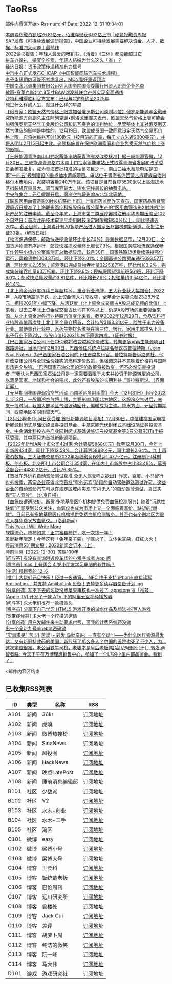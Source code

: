 # TaoRss

邮件内容区开始>
Rss num: 41  Date: 2022-12-31 10:04:01 <br/>

<a href='https://36kr.com/p/2066655942212742?f=rss'>本周累积融资额超26.81亿元，佰维存储获6.02亿上市 | 硬氪投融资周报</a><br/>
<a href='https://36kr.com/p/2066631622163334?f=rss'>SAP发布《可持续发展调研报告》，中国企业可持续发展需要解决资金、人才、数据、标准四大问题丨最前线</a><br/>
<a href='https://36kr.com/p/2063371652746883?f=rss'>2022读书报告：年轻人最爱的畅销书，《活着》《三体》都没能超过它</a><br/>
<a href='https://36kr.com/p/2063344143404676?f=rss'>拼车办婚礼，婚宴全吃素，年轻人结婚为什么这么「省」？</a><br/>
<a href='https://36kr.com/newsflashes/2067297133345920?f=rss'>经济日报：货币政策传递精准有力信号</a><br/>
<a href='https://36kr.com/newsflashes/2067294113479561?f=rss'>中汽中心正式发布C-ICAP《中国智能网联汽车技术规程》</a><br/>
<a href='https://36kr.com/newsflashes/2067289509477508?f=rss'>李子柒短期内可能不考虑复出，MCN看好重返顶流</a><br/>
<a href='https://36kr.com/newsflashes/2067285059697801?f=rss'>中国南水北调集团有限公司列入国务院国资委履行出资人职责企业名单</a><br/>
<a href='https://36kr.com/newsflashes/2067281017355399?f=rss'>敏声-赛莱克斯北京8英寸BAW滤波器联合产线实现全面通线</a><br/>
<a href='https://36kr.com/newsflashes/2067274270686081?f=rss'>沙特利雅得胜利官方宣布：已经与C罗签约至2025年</a><br/>
<a href='http://www.huxiu.com/article/749189.html?f=wangzhan'>想过什么样的人生，就过什么样的早晨</a><br/>
<a href='https://finance.sina.cn/7x24/2022-12-31/detail-imxypqsq9290594.d.html'>【俄专家：欧盟天然气价格上限或加强俄罗斯公司谈判地位】俄罗斯能源与金融研究所能源方向副总主任阿列克谢•别洛戈里耶夫表示，欧盟天然气价格上限可能会加强俄罗斯天然气工业股份公司和诺瓦泰克的谈判地位，尽管整体上其对俄罗斯天然气供应的影响是中性的。12月19日，欧盟成员国一致同意设定天然气交易所价格上限。它将达每兆瓦时180欧元（按目前的汇率，每千立方米近2000美元），并将从明年2月15日起生效。这项措施旨在保护欧洲家庭和企业免受天然气价格上涨的影响。</a><br/>
<a href='https://finance.sina.cn/7x24/2022-12-31/detail-imxypqsq9286360.d.html'>【三峡能源青海南山口抽水蓄能电站获青海省发改委核准】据三峡能源官微，12月30日，三峡能源青海格尔木南山口抽水蓄能电站正式取得青海省发展和改革委员会核准批复，成为青海首批核准的抽蓄项目之一。南山口抽水蓄能电站是国家“十四五”规划建设的重点抽水蓄能项目。电站位于青海省海西蒙古族藏族自治州格尔木市境内，拟装机容量240万千瓦。该项目是目前世界3500米以上高海拔地区拟装机容量最大、调节库容最大、输水洞线最长的抽蓄电站。</a><br/>
<a href='https://finance.sina.cn/7x24/2022-12-31/detail-imxypqsq9285239.d.html'>中央气象台：元旦假期开启，弱冷空气将影响东北华北等地。</a><br/>
<a href='https://finance.sina.cn/7x24/2022-12-31/detail-imxypqsp2505787.d.html'>【联影医用血管造影X射线机获批上市】上海市药监局昨天宣布，国家药品监督管理局近日批准了上海联影医疗科技股份有限公司生产的“医用血管造影X射线机”创新产品的注册申请。截至今年底，上海市第二类医疗器械注册平均周期压缩至102个自然日；首次注册技术审评平均用时较法定时限缩短50%以上，同比提速近20%。截至目前，上海累计有70多项产品进入国家医疗器械创新通道，获批注册证33张。（解放日报）</a><br/>
<a href='https://finance.sina.cn/7x24/2022-12-31/detail-imxypqsp2498289.d.html'>【物流保通保畅：邮政快递揽收量环比增长7.9%】最新数据显示，12月30日，全国货运物流有序运行，邮政快递揽收量环比增长7.9%。根据国务院物流保通保畅工作领导小组办公室监测汇总数据显示，12月30日，国家铁路货运继续保持高位运行，运输货物1008.3万吨，环比下降2.01%；全国高速公路货车通行693.57万辆，环比增长2.35%；监测港口完成货物吞吐量3225.8万吨，环比增长3.2%，完成集装箱吞吐量63万标箱，环比下降9.6%；民航保障货运航班561班，环比下降9.0%；邮政快递揽收量约3.81亿件，环比增长7.9%；投递量约3.54亿件，环比增长1.4%。</a><br/>
<a href='https://finance.sina.cn/7x24/2022-12-31/detail-imxypqsq9274378.d.html'>【北上资金活跃度连续三年超10%，重仓行业洗牌，五大行业获大幅加仓】2022年，A股市场震荡下跌，北上资金流入力度收窄，全年合计买卖总额23.29万亿元，相较2021年小幅下降，从活跃度（北上资金成交额占A股总成交额的比值）上来看，过去三年北上资金成交额占比均在10%以上，仍是A股市场的重要资金来源。从北上资金对各行业持股市值变化来看，截至2022年12月29日，食品饮料行业持股市值再次登上北上资金重仓榜首，合计持股3193.31亿元，险胜于电力设备行业。其他重仓行业中，医药生物排名维持在第三位，银行、家用电器排名上升，电子行业下降2名，持股市值较2021年末下降逾四成。（证券时报）</a><br/>
<a href='2925619'>【巴西国家石油公司下任CEO称将改变燃料定价政策，转向更多可再生能源项目】据路透社，当地时间12月30日，巴西候任总统卢拉提名参议员普拉特斯（Jean Paul Prates）为巴西国家石油公司的下任首席执行官。普拉特斯告诉路透社，他将改变该公司与全球油价挂钩的燃料定价政策，但强调这并不意味着价格将与国际市场完全脱钩。“巴西国家石油公司的定价政策将被改变，但不必然伤害投资者，”“我认为巴西国家石油公司是一家需要着眼于未来并投资于能源转型的公司，以满足国家、地球和社会的需求，此外还有股东的长期利益。”普拉特斯说。（界面新闻）</a><br/>
<a href='https://finance.sina.cn/7x24/2022-12-31/detail-imxypqsp2494552.d.html'>【元旦期间我国迎弱冷空气活动 西南地区多阴雨雪】今天（12月31日）起至2023年1月2日，一股弱冷空气将上线，主要影响我国北方地区。这股冷空气过后，未来一段时间，我国大部地区气温波动回升，偏暖成为主流。降水方面，元旦假期期间，西南地区多阴雨雪天气。</a><br/>
<a href='https://finance.sina.cn/7x24/2022-12-31/detail-imxypqsq9270049.d.html'>【3只公募REITs同日获受理 首批新能源项目亮相】12月30日，中信建投国家电投新能源封闭式基础设施证券投资基金、中航京能光伏封闭式基础设施证券投资基金、中金湖北科投光谷产业园封闭式基础设施证券投资基金等3只公募REITs申报获受理，其中两只为首批新能源项目。</a><br/>
<a href='2925613'>【2022年新增A股上市公司424家 合计募资5868亿元】截至12月30日，今年上市新股424家，同比下降12.58%，合计募资5868亿元，同比增长2.64%。加上再融资数据，三大证券交易所2022年股权融资规模达1.47万亿元。注册制下(科创板、创业板、北交所)上市公司合计354家，在年内上市新股中占比83.49%，募资金额合计4480.2亿元，占比76.35%。</a><br/>
<a href='https://finance.sina.cn/7x24/2022-12-31/detail-imxypkks9383471.d.html'>【首批车外远程自动驾驶测试获准 全无人驾驶呼之欲出】昨天，百度、小马智行对外披露，两家企业获得北京首批“车外远程”阶段的自动驾驶道路测试许可。这些企业的自动驾驶汽车可以在规定区域内实现“车内无人”的自动驾驶测试，真正实现“无人驾驶”。（北京日报）</a><br/>
<a href='https://finance.sina.cn/7x24/2022-12-31/detail-imxypkkr2606311.d.html'>【血氧仪遭遇涨价、断货 多地基层医疗机构提供免费血氧检测服务】随着“沉默性缺氧”问题受到公众关注，血氧仪也成为市场上又一个面临着涨价、缺货的“爆款”。目前已有多地基层医疗机构提供免费血氧检测服务，甚至也有个别地区为重点人群免费发放血氧仪。 (澎湃新闻)</a><br/>
<a href='https://candrewlee14.github.io/blog/i-will-write-more/'>This Year I Will Write More</a><br/>
<a href='https://mp.weixin.qq.com/s/Ya2N2ocUlcWoQZIj36XQxA'>软糯流心，柿柿如意！正宗富县柿饼，吃一次馋一年！</a><br/>
<a href='https://mp.weixin.qq.com/s/ECWeBr4GvtsqVxTCNJI13Q'>圣诞新年限定！今年这套「兔年亲子装」彻底火了，立体兔耳朵，红红火火！</a><br/>
<a href='https://mp.weixin.qq.com/s/OehAnvVeCt3v3eq8h_XZOw'>睡前消息531期文稿：2022新闻合订本（上）</a><br/>
<a href='https://mp.weixin.qq.com/s/ev16g7rtQm-T2eZmelD_OA'>睡前消息【2022-12-30】​苏联100年</a><br/>
<a href='https://www.v2ex.com/t/905735#reply1'>[问与答] 有没有查询附近停车场的小程序或者 App 呢</a><br/>
<a href='https://www.v2ex.com/t/905734#reply0'>[程序员] mac 上有适合 4 岁小朋友学习电脑的软件吗？</a><br/>
<a href='https://www.v2ex.com/t/905733#reply2'>[生活] 聊聊我的 12 岁</a><br/>
<a href='https://www.v2ex.com/t/905731#reply0'>[推广] 大佬们元旦快乐！经过一夜通宵， iNFC 终于支持 iPhone 直接读写 AmiiboLink！并支持 AmiiboLink 设备！支持更多读写器设备计划 ing</a><br/>
<a href='https://www.v2ex.com/t/905730#reply0'>[分享创造] 写不下去的垃圾没想苹果审核也一次过了, appstore 搜「推敲」</a><br/>
<a href='https://www.v2ex.com/t/905728#reply3'>[Apple TV] 开发了一款 ATV 下的阿里云盘视频播放器</a><br/>
<a href='https://www.v2ex.com/t/905727#reply2'>[问与答] 求大佬们推荐一款摄像头</a><br/>
<a href='https://www.v2ex.com/t/905726#reply1'>[程序员] 分享下自己学习 HTML5 游戏开发的试水作品及想法-吃豆人游戏</a><br/>
<a href='https://www.v2ex.com/t/905724#reply0'>[宽带症候群] 求大佬一个柠檬的邀请</a><br/>
<a href='https://www.v2ex.com/t/905723#reply3'>[分享创造] 用户发邮件来主动要求付费，可我的计费系统还没做</a><br/>
<a href='http://www.newsmth.net/nForum/article/SecondMarket/2073039'>出一个全新九号ninebot密码锁</a><br/>
<a href='https://weibo.com/1497035431/Mm6menseP'>“实事求是”[苦涩][苦涩] - 转发 @勤奋哥:&ensp;一直有个疑问——为什么医疗资源最发达，又有新冠特效药的美国，新冠死了那么多人？中国的医院也死了不少人，为...</a><br/>
<a href='https://weibo.com/1497035431/Mm68d4rrm'>这次定位很准，老公当铁牛司机，老婆才是皇后老板[哈哈]//@硬哥:[汗] - 转发 @智者胜:&ensp;今天下午在万博理想销售中心，参加了一个L7的小型内部品鉴会。看到了...</a><br/>


<邮件内容区结束

## 已收集RSS列表

| ID | 类型 | 名称  | RSS  |
| -- | -- | -- | -- | 
| A101  | 新闻 | 36kr | [订阅地址](https://www.36kr.com/feed) |
| A102  | 新闻 | 虎嗅 | [订阅地址](https://www.huxiu.com/rss/0.xml) |
| A103  | 新闻 | 微博热搜榜 | [订阅地址](https://rsshub.app/weibo/search/hot) |
| A104  | 新闻 | SinaNews | [订阅地址](https://sina-news.vercel.app/rss.xml) |
| A105  | 新闻 | 风投圈 | [订阅地址](https://crazy.capital/feed) |
| A106  | 新闻 | HackNews | [订阅地址](https://news.ycombinator.com/rss) |
| A107  | 新闻 | 晚点LatePost | [订阅地址](https://api.feeddd.org/feeds/6121d8a451e2511a8279faaf) |
| A108  | 新闻 | 睡前消息编辑部 | [订阅地址](https://api.feeddd.org/feeds/612320c451e2511a827a11d6) |
| B101  | 社区 | 少数派 | [订阅地址](https://sspai.com/feed) |
| B102  | 社区 | V2  | [订阅地址](http://www.v2ex.com/index.xml) |
| B103  | 社区 | 水木-创业  | [订阅地址](https://www.mysmth.net/nForum/rss/board-Entrepreneur) |
| B104  | 社区 | 水木-二手 | [订阅地址](https://www.mysmth.net/nForum/rss/board-SecondMarket) |
| B105  | 社区 | 湾区 | [订阅地址](https://wanqu.co/feed/) |
| C101  | 微博 | easy | [订阅地址](https://rsshub.app/weibo/user/1088413295) |
| C102  | 微博 | 梁博小号 | [订阅地址](https://rsshub.app/weibo/user/2131170823) |
| C103  | 微博 | 梁博大号 | [订阅地址](https://rsshub.app/weibo/user/1497035431) |
| C104  | 博客 | 王登科 | [订阅地址](https://greatdk.com/feed) |
| C105  | 博客 | 饭统戴老板 | [订阅地址](https://api.feeddd.org/feeds/6131b9e01269c358aa0df19e) |
| C106  | 博客 | 巴伦周刊 | [订阅地址](https://api.feeddd.org/feeds/6131b5301269c358aa0dec2e) |
| C107  | 博客 | 远川研究所 | [订阅地址](https://api.feeddd.org/feeds/616102e99b888e41f5cb64fb) |
| C108  | 博客 | 兽楼处 | [订阅地址](https://api.feeddd.org/feeds/6131e1421269c358aa0e1b6b) |
| C109  | 博客 | Jack Cui | [订阅地址](https://api.feeddd.org/feeds/613381f91269c358aa0eabc9) |
| C110  | 博客 | 差评 | [订阅地址](https://api.feeddd.org/feeds/6110783449ef7514d0b91ae1) |
| C111  | 博客 | 胡萝卜周 | [订阅地址](https://api.feeddd.org/feeds/613381f91269c358aa0eab79) |
| C112  | 博客 | 纯洁的微笑 | [订阅地址](http://www.ityouknow.com/feed.xml) |
| C113  | 博客 | 阮一峰 | [订阅地址](https://feeds.feedburner.com/ruanyifeng) |
| C114  | 博客 | 马大伟 | [订阅地址](https://www.bmpi.dev/index.xml) |
| D101  | 游戏 | 游戏研究社 | [订阅地址](https://api.feeddd.org/feeds/612328f851e2511a827a171f) |






